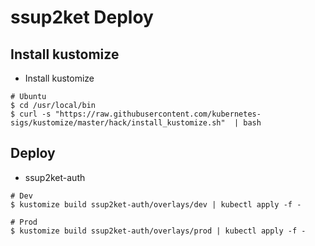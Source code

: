 # ssup2ket Deploy

## Install kustomize

* Install kustomize

```
# Ubuntu
$ cd /usr/local/bin
$ curl -s "https://raw.githubusercontent.com/kubernetes-sigs/kustomize/master/hack/install_kustomize.sh"  | bash
```

## Deploy

* ssup2ket-auth

```
# Dev
$ kustomize build ssup2ket-auth/overlays/dev | kubectl apply -f -

# Prod
$ kustomize build ssup2ket-auth/overlays/prod | kubectl apply -f -
```

